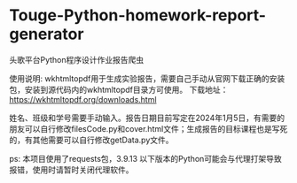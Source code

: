 # Touge-Python-homework-report-generator
头歌平台Python程序设计作业报告爬虫

使用说明:
wkhtmltopdf用于生成实验报告，需要自己手动从官网下载正确的安装包，安装到源代码内的wkhtmltopdf目录方可使用。
下载地址：https://wkhtmltopdf.org/downloads.html

姓名、班级和学号需要手动输入。报告日期目前写定在2024年1月5日，有需要的朋友可以自行修改filesCode.py和cover.html文件；生成报告的目标课程也是写死的，有其他需要可以自行修改getData.py文件。
<!--有能力的话也可以Pull request到项目里，把它们修改成手动输入的。-->

ps:
本项目使用了requests包，3.9.13 以下版本的Python可能会与代理打架导致报错，使用时请暂时关闭代理软件。
